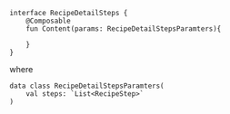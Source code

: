 ```koltin 
interface RecipeDetailSteps {
    @Composable
    fun Content(params: RecipeDetailStepsParamters){

    }
}
```
where

```koltin 
data class RecipeDetailStepsParamters(
    val steps: `List<RecipeStep>`
)
```